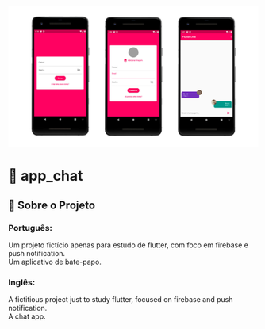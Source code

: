 ![Screenshot do app](assets/images/telas_app_chat.jpg)

# 📱 app_chat

## :memo: Sobre o Projeto<br>
### Português:</br>
Um projeto fictício apenas para estudo de flutter, com foco em firebase e push notification.</br>
Um aplicativo de bate-papo.

### Inglês:<br>
A fictitious project just to study flutter, focused on firebase and push notification.</br>
A chat app.